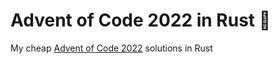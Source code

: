 # Advent of Code 2022 in Rust 🎄
My cheap [Advent of Code 2022](https://adventofcode.com/2022) solutions in Rust